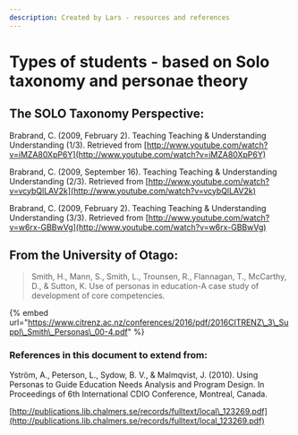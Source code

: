 ```yaml
---
description: Created by Lars - resources and references
---
```


# Types of students - based on Solo taxonomy and personae theory

## The SOLO Taxonomy Perspective:

Brabrand, C. \(2009, February 2\). Teaching Teaching & Understanding Understanding \(1/3\). Retrieved from [http://www.youtube.com/watch?v=iMZA80XpP6Y](http://www.youtube.com/watch?v=iMZA80XpP6Y)

Brabrand, C. \(2009, September 16\). Teaching Teaching & Understanding Understanding \(2/3\). Retrieved from [http://www.youtube.com/watch?v=vcybQlLAV2k](http://www.youtube.com/watch?v=vcybQlLAV2k)  
  
Brabrand, C. \(2009, February 2\). Teaching Teaching & Understanding Understanding \(3/3\). Retrieved from [http://www.youtube.com/watch?v=w6rx-GBBwVg](http://www.youtube.com/watch?v=w6rx-GBBwVg)

## From the University of Otago:

> Smith, H., Mann, S., Smith, L., Trounsen, R., Flannagan, T., McCarthy, D., & Sutton, K. Use of personas in education-A case study of development of core competencies.

{% embed url="https://www.citrenz.ac.nz/conferences/2016/pdf/2016CITRENZ\_3\_Suppl\_Smith\_Personas\_00-4.pdf" %}

### References in this document to extend from:

Yström, A., Peterson, L., Sydow, B. V., & Malmqvist, J. \(2010\). Using Personas to Guide Education Needs Analysis and Program Design. In Proceedings of 6th International CDIO Conference, Montreal, Canada.

[http://publications.lib.chalmers.se/records/fulltext/local\_123269.pdf](http://publications.lib.chalmers.se/records/fulltext/local_123269.pdf)

